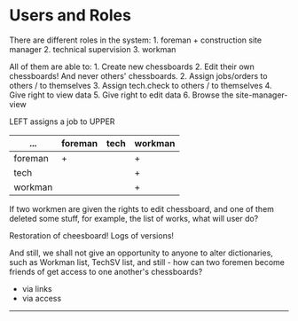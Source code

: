 # Users and Roles

There are different roles in the system:
    1. foreman + construction site manager
    2. technical supervision
    3. workman

All of them are able to: 
    1. Create new chessboards
    2. Edit their own chessboards! And never others' chessboards.
    2. Assign jobs/orders to others / to themselves
    3. Assign tech.check to others / to themselves
    4. Give right to view data
    5. Give right to edit data
    6. Browse the site-manager-view

LEFT assigns a job to UPPER

| ...     | foreman | tech | workman |
|---------|---------|------|---------|
| foreman |    +    |      |    +    |
| tech    |         |      |    +    |
| workman |         |      |    +    |

If two workmen are given the rights to edit chessboard, and one of them deleted some stuff, for example, the list of works, what will user do?

Restoration of cheesboard! 
Logs of versions!

And still, we shall not give an opportunity to anyone to alter dictionaries, such as Workman list, TechSV list, and still - how can two foremen become friends of get access to one another's chessboards?
 - via links
 - via access


---





    
